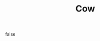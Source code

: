 ---
layout: photo
modal: true
thumb: https://csnapmediahost.github.io/assets1/Thumbs/Cow.jpg
full: https://csnapmediahost.github.io/assets1/Render/Cow.jpg
size: large
ar: landscape
body: false
title: "Cow"
---